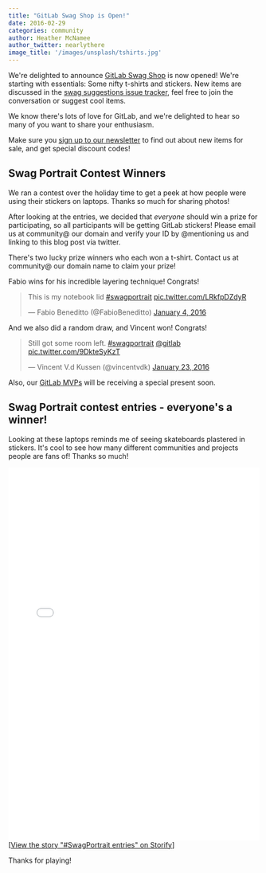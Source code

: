 ```yaml
---
title: "GitLab Swag Shop is Open!"
date: 2016-02-29
categories: community
author: Heather McNamee
author_twitter: nearlythere
image_title: '/images/unsplash/tshirts.jpg'
---
```


We're delighted to announce [GitLab Swag Shop](https://gitlab.mybrightsites.com) is now opened!
We're starting with essentials: Some nifty t-shirts and stickers.
New items are discussed in the [swag suggestions issue tracker](https://gitlab.com/gitlab_swag/swag_suggestions/issues), feel free to join the conversation or suggest cool items.

<!-- more -->

We know there's lots of love for GitLab, and we're delighted to hear
so many of you want to share your enthusiasm.

Make sure you [sign up to our newsletter](https://about.gitlab.com/contact/#newsletter)
to find out about new items for sale, and get special discount codes!

## Swag Portrait Contest Winners

We ran a contest over the holiday time to get a peek at how people
were using their stickers on laptops.
Thanks so much for sharing photos!

After looking at the entries, we decided that *everyone* should win a
prize for participating, so all participants will be getting GitLab stickers!
Please email us at community@ our domain and verify your ID by @mentioning us and
linking to this  blog post via twitter.

There's two lucky prize winners who each won a t-shirt.
Contact us at community@ our domain name to claim your prize!

Fabio wins for his incredible layering technique! Congrats!

<blockquote class="twitter-tweet" data-lang="en"><p lang="en" dir="ltr">This is my notebook lid <a href="https://twitter.com/hashtag/swagportrait?src=hash">#swagportrait</a> <a href="https://t.co/LRkfpDZdyR">pic.twitter.com/LRkfpDZdyR</a></p>&mdash; Fabio Beneditto (@FabioBeneditto) <a href="https://twitter.com/FabioBeneditto/status/684023062065475584">January 4, 2016</a></blockquote>
<script async src="//platform.twitter.com/widgets.js" charset="utf-8"></script>

And we also did a random draw, and Vincent won! Congrats!

<blockquote class="twitter-tweet" data-lang="en"><p lang="en" dir="ltr">Still got some room left. <a href="https://twitter.com/hashtag/swagportrait?src=hash">#swagportrait</a> <a href="https://twitter.com/gitlab">@gitlab</a> <a href="https://t.co/9DkteSyKzT">pic.twitter.com/9DkteSyKzT</a></p>&mdash; Vincent V.d Kussen (@vincentvdk) <a href="https://twitter.com/vincentvdk/status/690879663183380480">January 23, 2016</a></blockquote>
<script async src="//platform.twitter.com/widgets.js" charset="utf-8"></script>

Also, our [GitLab MVPs](https://about.gitlab.com/mvp/) will be receiving a special present soon.

## Swag Portrait contest entries - everyone's a winner!

Looking at these laptops reminds me of seeing skateboards plastered in stickers.
It's cool to see how many different communities and projects people
are fans of! Thanks so much!

<div class="storify"><iframe src="//storify.com/nearlythere/swag-portraits/embed?header=false&border=false&template=grid" width="100%" height="750" frameborder="no" allowtransparency="true"></iframe><script src="//storify.com/nearlythere/swag-portraits.js?header=false&border=false&template=grid"></script><noscript>[<a href="//storify.com/nearlythere/swag-portraits" target="_blank">View the story "#SwagPortrait entries" on Storify</a>]</noscript></div>

Thanks for playing!
